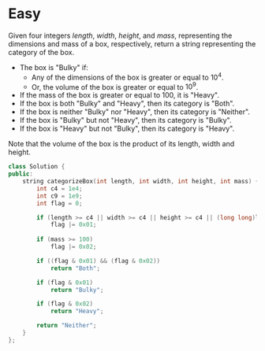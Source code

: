 # Easy

Given four integers $length$, $width$, $height$, and $mass$, representing the dimensions and mass of a box, respectively, return a string representing the category of the box.

- The box is "Bulky" if:
  - Any of the dimensions of the box is greater or equal to $10^4$.
  - Or, the volume of the box is greater or equal to $10^9$.
- If the mass of the box is greater or equal to $100$, it is "Heavy".
- If the box is both "Bulky" and "Heavy", then its category is "Both".
- If the box is neither "Bulky" nor "Heavy", then its category is "Neither".
- If the box is "Bulky" but not "Heavy", then its category is "Bulky".
- If the box is "Heavy" but not "Bulky", then its category is "Heavy".

Note that the volume of the box is the product of its length, width and height.

```cpp
class Solution {
public:
    string categorizeBox(int length, int width, int height, int mass) {
        int c4 = 1e4;
        int c9 = 1e9;
        int flag = 0;

        if (length >= c4 || width >= c4 || height >= c4 || (long long)length * width * height >= c9)
            flag |= 0x01;
        
        if (mass >= 100)
            flag |= 0x02;

        if ((flag & 0x01) && (flag & 0x02))
            return "Both";

        if (flag & 0x01)
            return "Bulky";

        if (flag & 0x02)
            return "Heavy";

        return "Neither";
    }
};
```
